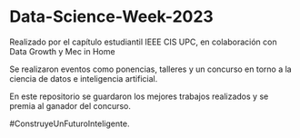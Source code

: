 # Data-Science-Week-2023
Realizado por el capítulo estudiantil IEEE CIS UPC, en colaboración con Data Growth y Mec in Home

Se realizaron eventos como ponencias, talleres y un concurso en torno a la ciencia de datos e inteligencia artificial.

En este repositorio se guardaron los mejores trabajos realizados y se premia al ganador del concurso.


\#ConstruyeUnFuturoInteligente.
